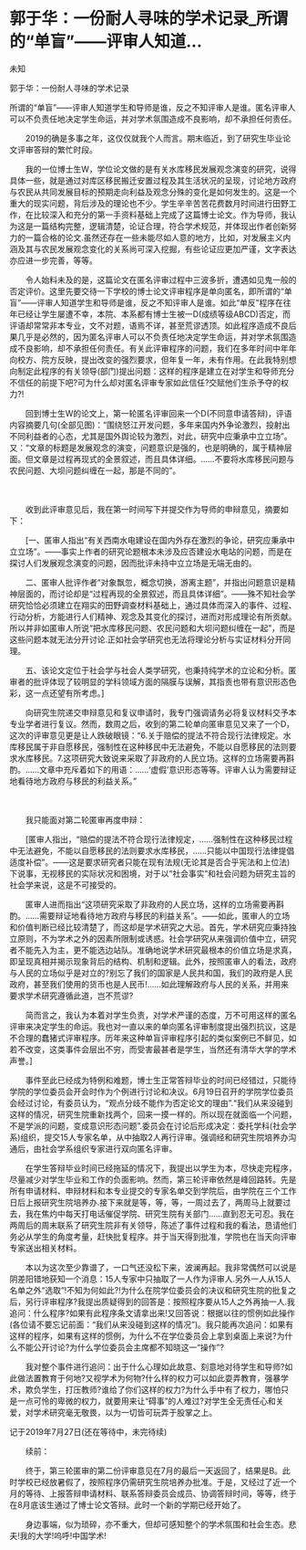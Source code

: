 # 郭于华：一份耐人寻味的学术记录_所谓的“单盲”——评审人知道...

未知

郭于华：一份耐人寻味的学术记录

所谓的“单盲”——评审人知道学生和导师是谁，反之不知评审人是谁。匿名评审人可以不负责任地决定学生命运，并对学术氛围造成不良影响，却不承担任何责任。

　　2019的确是多事之年，这仅仅就我个人而言。期末临近，到了研究生毕业论文评审答辩的繁忙时段。



　　我的一位博士生W，学位论文做的是有关水库移民发展观念演变的研究，说得具体一些，就是通过对库区移民搬迁安置过程及其生活状况的呈现，讨论地方政府与农民从共同发展目标的预期走向利益及观念分殊的变化是如何发生的。这是一个重大的现实问题，背后涉及的理论也不少。学生辛辛苦苦花费数月时间进行田野工作，在比较深入和充分的第一手资料基础上完成了这篇博士论文。作为导师，我认为这是一篇结构完整，逻辑清楚，论证合理，符合学术规范，并体现出作者创新努力的一篇合格的论文.虽然还存在一些未能尽如人意的地方，比如，对发展主义内涵及其与农民发展观念变化的关系尚可深入挖掘，有些论证应更加严谨，文字表达亦应进一步完善，等等。



　　令人始料未及的是，这篇论文在匿名评审过程中三波多折，遭遇如见鬼一般的否定评价。这里先要交待一下学校的博士论文评审程序是单向匿名，即所谓的“单盲”——评审人知道学生和导师是谁，反之不知评审人是谁。如此“单反”程序在往年已经让学生屡遭不幸，本院、本系都有博士生被一D(成绩等级ABCD)否定，而评语却常常非本专业，文不对题，语焉不详，甚至荒谬透顶。如此程序造成不良后果几乎是必然的，因为匿名评审人可以不负责任地决定学生命运，并对学术氛围造成不良影响，却不承担任何责任。有关此评审程序的问题，我们在多年时间中年年向校方、院方反映，提出改变的强烈要求，但年复一年，未有作用。在此我特别想向制定此程序的有关领导(部门)提出问题：这样的程序是建立在对学生和导师充分不信任的前提下吧?可为什么却对匿名评审专家如此信任?交赋他们生杀予夺的权力?!



　　回到博士生W的论文上，第一轮匿名评审回来一个D(不同意申请答辩)，评语内容摘要几句(全部见图)：“围绕怒江开发问题，多年来国内外争论激烈，投射出不同利益者的心态，尤其是国外舆论较为激烈，对此，研究中应秉承中立立场”。又：“文章的标题是发展观念的演变，问题意识是强的，也是明确的，属于精神层面。但文章是过程再现式的全景叙述，而且具体详细。……不要将水库移民问题与农民问题、大坝问题纠缠在一起，那是不同的”。



　　





 



　　收到此评审意见后，我在第一时间写下并提交作为导师的申辩意见，摘要如下：



　　[一、匿审人指出“有关西南水电建设在国内外存在激烈的争论，研究应秉承中立立场”。——事实上作者的研究论题根本未涉及应否建设水电站的问题，而是在探讨人们发展观念演变的问题，因而批评未持中立立场是无端无由的。



　　二、匿审人批评作者“对象飘忽，概念切换，游离主题”，并指出问题意识是精神层面的，而讨论却是“过程再现的全景叙述，而且具体详细”。——殊不知社会学研究恰恰必须建立在翔实的田野调查材料基础上，通过具体而深入的事件、过程、行动分析，方能进行人们精神、观念及其变化的探讨，进而对形成理论有所贡献。所以并非如匿审人所说“把水库移民问题、农民问题和大坝问题纠缠在一起”，而是这些问题本就无法分开讨论.正如社会学研究也无法将理论分析与实证材料分开同理。



　　五、该论文定位于社会学与社会人类学研究，也秉持纯学术的立论和分析。匿审者的批评体现了较明显的学科领域方面的隔膜与误解，其指责也带有意识形态色彩，这一点还望有所考虑。]



　　向研究生院递交申辩意见和复议申请时，我专门强调请务必将复议材料交予本专业学者进行复议。然而，数周之后，收到的第二轮单向匿审意见又来了一个D，这次的评审意见更是让人跌破眼镜：“6.关于赔偿的提法不符合现行法律规定。水库移民属于非自愿移民，强制性在这种移民中无法避免，不能以自愿移民的法则要求水库移民。7.这项研究大致说来采取了非政府的人民立场。这样的立场需要再斟酌。……文章中充斥着如下的用语：……‘虚假’意识形态等等。评审人认为需要辩证地看待地方政府与移民的利益关系。”



　　





 



　　我只能面对第二轮匿审再度申辩：



　　[匿审人指出，“赔偿的提法不符合现行法律规定，……强制性在这种移民过程中无法避免，不能以自愿移民的法则要求水库移民，……只能以中国现行法律提倡适度补偿”。——这是要求研究者只能在现有法规(无论其是否合乎宪法和上位法)下说事，无视移民的实际状况和困境，对于以“社会事实”和社会问题为研究主旨的社会学来说，这是不可接受的。



　　匿审人进而指出“这项研究采取了非政府的人民立场，这样的立场需要再斟酌。……需要辩证地看待地方政府与移民的利益关系”。——如此，匿审人的立场和价值判断已经比较清楚了，而这却是学术研究之大忌。首先，学术研究应秉持独立原则，不为学术之外的因素所限制或诱惑。社会学研究从来强调价值中立，研究者不能先入为主，更不能选边站队。准确地说学术研究最根本的价值立场是求真，即呈现真相并揭示现象背后的结构、机制和逻辑。此外，按照匿审人的看法，政府与人民的立场似乎是对立的?别忘了我们的国家是人民共和国，我们的政府是人民政府，甚至我们使用的货币也是人民币!……如此理解政府与人民的关系，并用来要求学术研究遵循此道，岂不荒谬?



　　简而言之，我认为本着对学生负责，对学术严谨的态度，万不可用这样的匿名评审来决定学生的命运。我也对一直以来的单向匿名评审制度提出强烈抗议，这是不合理的蠢猪式评审程序。历年来这种单盲评审程序引起的类似案例已不鲜见，如若不改变，这类事件会层出不穷，而受害最甚者是学生，当然还有清华大学的学术声誉。]



　　事件至此已经成为特例和难题，博士生正常答辩毕业的时间已经错过，只能待学院的学位委员会开会时作为个例进行讨论和决议。6月19日召开的学院学位委员会经过讨论，有委员认为，“观点分歧不能作为否定论文的理由”.“我们从来没碰到这样的情况，研究生院重新找两个，回来一摸一样的。所以现在就面临一个问题，不是学派的问题，变成意识形态问题”.委员会在讨论后形成决定：委托学科(社会学系)组织，提交15人专家名单，从中抽取2人再行评审。强调经和研究生院培养办沟通后，由社会学系组织专家进行双向匿名评审。



　　在学生答辩毕业时间已经拖延的情况下，我提出以学生为本，尽快走完程序，尽量减少对学生毕业和工作的负面影响。然而，第三轮评审依然是峰回路转。先是所有申请材料、申辩材料和本专业提交的专家名单交到学院后，由学院在三个工作日后上报研究生院培养办.接下来就是等，等，等，一周过去了，两周马上就要过去，我在焦灼中每天打电话催促学院、研究生院有关部门……直到忍无可忍。我在两周后的周末联系了研究生院非有关领导，陈述了事件过程和我的看法，恳请他们务必从学生的角度考量，赶快批复程序。并于当天得到批准，学院也在当天向评审专家送出相关材料。



　　本以为这次至少靠谱了，一口气还没松下来，波澜再起。我非常偶然可以说是阴差阳错地获知一个消息：15人专家中只抽取了一人作为评审人.另外一人从15人名单之外“选取”!不知为何如此?!为什么在院学位委员会的决议和研究生院的批复之后，另行评审程序?我提出质疑得到的回答是：按照程序要从15人之外再抽一人.我追问：什么程序?如果有此程序条文请拿出来!又回答说：根据以往的惯例如此操作(各位请不要忘记前面：“我们从来没碰到这样的情况”)。我只能再次追问：如果有这样的程序，如果有这样的惯例，为什么不在学位委员会上拿到桌面上来说?为什么不能公开讨论?为什么学位委员会主席都不知晓这一“操作”?



　　我对整个事件进行追问：出于什么心理如此故意、刻意地对待学生和导师?如此做法置教育于何地?又视学术为何物?什么样的权力可以如此耍弄教育，强暴学术，欺负学生，打压教师?谁给了你们这样的权力?为什么手中有了权力，哪怕只是一点可怜的卑微的权力，就要用来让“碍事”的人难过?对学生全无责任心和关爱，对学术研究毫无敬畏，以为一切皆可玩弄于股掌之上。



记于2019年7月27日(还在等待中，未完待续)



　　续前：



　　终于，第三轮匿审的第二份评审意见在7月的最后一天返回了，结果是B。此时学校已经放暑假了，按照程序仍需研究生院培养办批准。于是，又经过了近一个月的等待、上报答辩申请材料、联系答辩委员会成员、协调答辩时间，等等，终于在8月底该生通过了博士论文答辩。此时一个新的学期已经开始了。



　　身边事端，似为琐碎，亦不重大，但却可感知整个的学术氛围和社会生态。悲夫!我的大学!呜呼!中国学术!